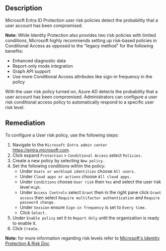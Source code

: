 ## Description

Microsoft Entra ID Protection user risk policies detect the probability that a user account has been compromised.

**Note:** While Identity Protection also provides two risk policies with limited conditions, Microsoft highly recommends setting up risk-based policies in Conditional Access as opposed to the "legacy method" for the following benefits:

  - Enhanced diagnostic data
  - Report-only mode integration
  - Graph API support
  - Use more Conditional Access attributes like sign-in frequency in the policy

With the user risk policy turned on, Azure AD detects the probability that a user account has been compromised. Administrators can configure a user risk conditional access policy to automatically respond to a specific user risk level.

## Remediation

To configure a User risk policy, use the following steps:

1. Navigate to the `Microsoft Entra admin center` https://entra.microsoft.com.
2. Click expand `Protection` > `Conditional Access` select `Policies.`
3. Create a new policy by selecting `New policy.`
4. Set the following conditions within the policy:
    - Under `Users or workload identities` choose `All users.`
    - Under `Cloud apps or actions` choose `All cloud apps.`
    - Under `Conditions` choose `User risk` then `Yes` and select the user risk level `High`.
    - Under `Access Controls` select `Grant` then in the right pane click `Grant access` then select  `Require multifactor authentication` and `Require password change.`
    - Under `Session` ensure `Sign-in frequency` is set to `Every time.`
    - Click `Select.`
5. Under `Enable policy` set it to `Report Only` until the organization is ready to enable it.
6. Click `Create.`

**Note:** for more information regarding risk levels refer to [Microsoft's Identity Protection & Risk Doc](https://learn.microsoft.com/en-us/entra/id-protection/concept-identity-protection-risks)